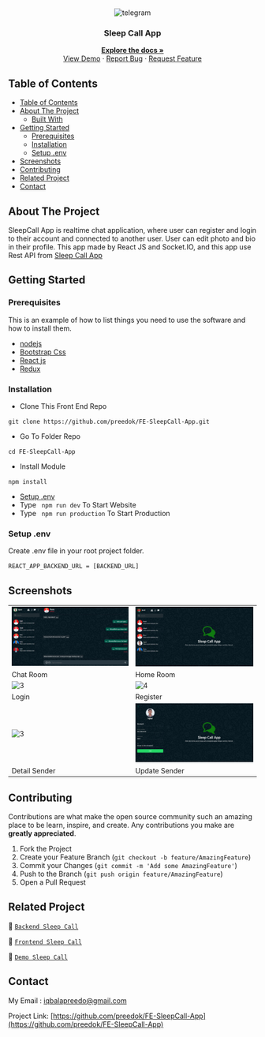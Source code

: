 <br />
<p align="center">
<div align="center">
  <img height="150" src="https://i.ibb.co/pX8CFK5/chat.png" alt="telegram" border="0"/>
</div>
  <h3 align="center">Sleep Call App</h3>
  <p align="center">
    <a href="https://github.com/preedok/FE-SleepCall-App"><strong>Explore the docs »</strong></a>
    <br />
    <a href="https://fe-sleepcall-app.vercel.app/">View Demo</a>
    ·
    <a href="">Report Bug</a>
    ·
    <a href="">Request Feature</a>
  </p>
</p>

<!-- TABLE OF CONTENTS -->

## Table of Contents

- [Table of Contents](#table-of-contents)
- [About The Project](#about-the-project)
  - [Built With](#built-with)
- [Getting Started](#getting-started)
  - [Prerequisites](#prerequisites)
  - [Installation](#installation)
  - [Setup .env](#setup-env)
- [Screenshots](#screenshots)
- [Contributing](#contributing)
- [Related Project](#related-project)
- [Contact](#contact)

<!-- ABOUT THE PROJECT -->

## About The Project

SleepCall App is realtime chat application, where user can register and login to their account and connected to another user. User can edit photo and bio in their profile. This app made by React JS and Socket.IO, and this app use Rest API from [Sleep Call App](https://be-whataapp-production.up.railway.app/)

<!-- GETTING STARTED -->

## Getting Started

### Prerequisites

This is an example of how to list things you need to use the software and how to install them.

- [nodejs](https://nodejs.org/en/download/)
- [Bootstrap Css](https://getbootstrap.com/)
- [React js](https://reactjs.org/)
- [Redux](https://redux.js.org/)

### Installation

- Clone This Front End Repo

```
git clone https://github.com/preedok/FE-SleepCall-App.git
```

- Go To Folder Repo

```
cd FE-SleepCall-App
```

- Install Module

```
npm install
```

- <a href="#setup-env">Setup .env</a>
- Type ` npm run dev` To Start Website
- Type ` npm run production` To Start Production

### Setup .env

Create .env file in your root project folder.

```
REACT_APP_BACKEND_URL = [BACKEND_URL]
```

<!-- ROADMAP -->

## Screenshots

<table>
 <tr>
    <td><img width="350px" src="./documentation/room.png"  border="0" border="0" alt="1" /></td>
    <td> <img width="350px" src="./documentation/home wa.png" \ border="0"  border="0"  border="0"  alt="2" /></td>
  </tr>
   <tr>
    <td>Chat Room</td>
    <td>Home Room</td>
  </tr>

  <tr>
    <td><img width="350px" src="./documentation/login.png"  border="0" border="0" alt="3" /> </td>
     <td><img width="350px" src="./documentation/register.png"  border="0" border="0" alt="4" /></td>
  </tr>
   <tr>
    <td>Login</td>
     <td>Register</td>
  </tr>
   <tr>
    <td><img width="350px" src="./documentation/detailSender.png"  border="0" border="0" alt="3" /> </td>
     <td><img width="350px" src="./documentation/update.png"  border="0" border="0" alt="4" /></td>
  </tr>
   <tr>
    <td>Detail Sender</td>
     <td>Update Sender</td>
  </tr>
  
 
</table>

<!-- CONTRIBUTING -->

## Contributing

Contributions are what make the open source community such an amazing place to be learn, inspire, and create. Any contributions you make are **greatly appreciated**.

1. Fork the Project
2. Create your Feature Branch (`git checkout -b feature/AmazingFeature`)
3. Commit your Changes (`git commit -m 'Add some AmazingFeature'`)
4. Push to the Branch (`git push origin feature/AmazingFeature`)
5. Open a Pull Request

## Related Project

:rocket: [`Backend Sleep Call`](https://github.com/preedok/BE-WhataApp)

:rocket: [`Frontend Sleep Call`](https://github.com/preedok/FE-SleepCall-App)

:rocket: [`Demo Sleep Call`](https://fe-sleepcall-app.vercel.app)

<!-- CONTACT -->

## Contact

My Email : iqbalapreedo@gmail.com

Project Link: [https://github.com/preedok/FE-SleepCall-App](https://github.com/preedok/FE-SleepCall-App)
